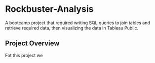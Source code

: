 # Rockbuster-Analysis
A bootcamp project that required writing SQL queries to join tables and retrieve required data, then visualizing the data in Tableau Public.
## Project Overview
Fot this project we 
